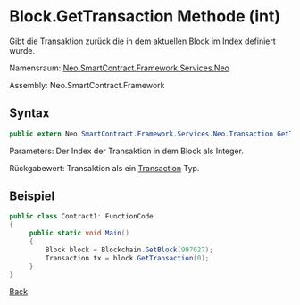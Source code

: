 # Block.GetTransaction Methode (int)

Gibt die Transaktion zurück die in dem aktuellen Block im Index definiert wurde. 

Namensraum: [Neo.SmartContract.Framework.Services.Neo](../../neo.md)

Assembly: Neo.SmartContract.Framework

## Syntax

```c#
public extern Neo.SmartContract.Framework.Services.Neo.Transaction GetTransaction(int index)
```

Parameters: Der Index der Transaktion in dem Block als Integer.

Rückgabewert: Transaktion als ein [Transaction](../Transaction.md) Typ.

## Beispiel

```c#
public class Contract1: FunctionCode
{
     public static void Main()
     {
         Block block = Blockchain.GetBlock(997027);
         Transaction tx = block.GetTransaction(0);
     }
}
```



[Back](../Block.md)
